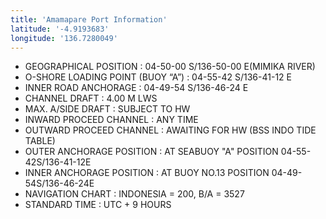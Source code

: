 ```yaml
---
title: 'Amamapare Port Information'
latitude: '-4.9193683'
longitude: '136.7280049'
---
```


- GEOGRAPHICAL POSITION : 04-50-00 S/136-50-00 E(MIMIKA RIVER)
- O-SHORE LOADING POINT (BUOY “A”) : 04-55-42 S/136-41-12 E
- INNER ROAD ANCHORAGE : 04-49-54 S/136-46-24 E
- CHANNEL DRAFT : 4.00 M LWS
- MAX. A/SIDE DRAFT : SUBJECT TO HW
- INWARD PROCEED CHANNEL : ANY TIME
- OUTWARD PROCEED CHANNEL : AWAITING FOR HW (BSS INDO TIDE TABLE)
- OUTER ANCHORAGE POSITION : AT SEABUOY "A" POSITION 04-55-42S/136-41-12E
- INNER ANCHORAGE POSITION : AT BUOY NO.13 POSITION 04-49-54S/136-46-24E
- NAVIGATION CHART : INDONESIA = 200, B/A = 3527
- STANDARD TIME : UTC + 9 HOURS
